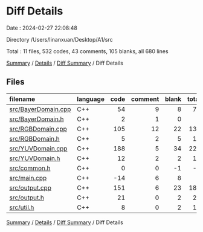 # Diff Details

Date : 2024-02-27 22:08:48

Directory /Users/linanxuan/Desktop/A1/src

Total : 11 files,  532 codes, 43 comments, 105 blanks, all 680 lines

[Summary](results.md) / [Details](details.md) / [Diff Summary](diff.md) / Diff Details

## Files
| filename | language | code | comment | blank | total |
| :--- | :--- | ---: | ---: | ---: | ---: |
| [src/BayerDomain.cpp](/src/BayerDomain.cpp) | C++ | 54 | 9 | 8 | 71 |
| [src/BayerDomain.h](/src/BayerDomain.h) | C++ | 2 | 1 | 0 | 3 |
| [src/RGBDomain.cpp](/src/RGBDomain.cpp) | C++ | 105 | 12 | 22 | 139 |
| [src/RGBDomain.h](/src/RGBDomain.h) | C++ | 5 | 2 | 5 | 12 |
| [src/YUVDomain.cpp](/src/YUVDomain.cpp) | C++ | 188 | 5 | 34 | 227 |
| [src/YUVDomain.h](/src/YUVDomain.h) | C++ | 12 | 2 | 2 | 16 |
| [src/common.h](/src/common.h) | C++ | 0 | 0 | -1 | -1 |
| [src/main.cpp](/src/main.cpp) | C++ | -14 | 6 | 8 | 0 |
| [src/output.cpp](/src/output.cpp) | C++ | 151 | 6 | 23 | 180 |
| [src/output.h](/src/output.h) | C++ | 21 | 0 | 2 | 23 |
| [src/util.h](/src/util.h) | C++ | 8 | 0 | 2 | 10 |

[Summary](results.md) / [Details](details.md) / [Diff Summary](diff.md) / Diff Details